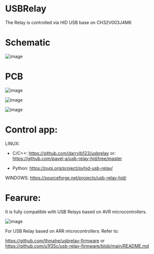 # USBRelay

The Relay is controlled via HID USB base on CH32V003J4M6


# Schematic

![image](https://github.com/user-attachments/assets/3f61f56b-3642-4aed-b415-826c3d5d521e)


# PCB

![image](https://github.com/user-attachments/assets/5fa71f11-6661-4e53-aa1a-0f894b8cdaa1)



![image](https://github.com/user-attachments/assets/f1bd81e1-f122-47a4-ae52-ba1edaa90e53)



![image](https://github.com/user-attachments/assets/cd69e817-2620-4268-a420-372db4bbda6e)

# Control app:
LINUX:
- C/C++:
https://github.com/darrylb123/usbrelay
or:
https://github.com/pavel-a/usb-relay-hid/tree/master

- Python: https://pypi.org/project/pyhid-usb-relay/

WINDOWS: https://sourceforge.net/projects/usb-relay-hid/

# Fearure:

It is fully compatible with USB Relays based on AVR microcontrollers.

![image](https://github.com/user-attachments/assets/24f24785-9c8d-4bb3-bd68-5d1e0b38ac9b)

For USB Relay based on ARR microcontrollers: Refer to:

https://github.com/thmahe/usbrelay-firmware or https://github.com/u1f35c/usb-relay-firmware/blob/main/README.md
